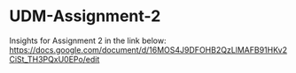 # UDM-Assignment-2
Insights for Assignment 2 in the link below: 
https://docs.google.com/document/d/16MOS4J9DFOHB2QzLlMAFB91HKv2CiSt_TH3PQxU0EPo/edit
